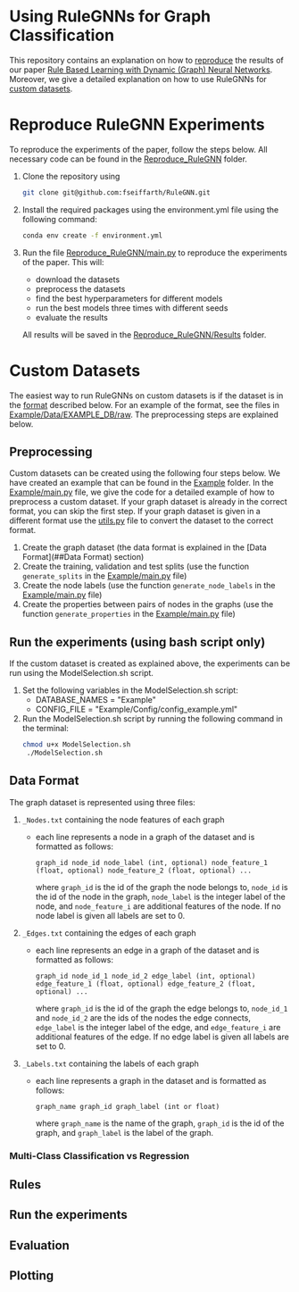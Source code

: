 # Using RuleGNNs for Graph Classification

This repository contains an explanation on how to [reproduce](#Reproduce-RuleGNN-Experiments) the results of our paper [Rule Based Learning with Dynamic (Graph) Neural Networks](https://arxiv.org/abs/2406.09954).
Moreover, we give a detailed explanation on how to use RuleGNNs for [custom datasets](#Custom-Datasets).

# Reproduce RuleGNN Experiments
To reproduce the experiments of the paper, follow the steps below. All necessary code can be found in the [Reproduce_RuleGNN](Reproduce_RuleGNN) folder.
1. Clone the repository using
    ```bash
    git clone git@github.com:fseiffarth/RuleGNN.git
    ```
2. Install the required packages using the environment.yml file using the following command:
   ```bash
   conda env create -f environment.yml
   ```
3. Run the file [Reproduce_RuleGNN/main.py](Reproduce_RuleGNN/main.py) to reproduce the experiments of the paper. This will:
   - download the datasets
   - preprocess the datasets
   - find the best hyperparameters for different models
   - run the best models three times with different seeds
   - evaluate the results

   All results will be saved in the [Reproduce_RuleGNN/Results](Reproduce_RuleGNN/Results) folder.

# Custom Datasets

The easiest way to run RuleGNNs on custom datasets is if the dataset is in the [format](#Data-Format)
described below.
For an example of the format, see the files in [Example/Data/EXAMPLE_DB/raw](Examples/CustomDataset/Data/EXAMPLE_DB/raw).
The preprocessing steps are explained below.

## Preprocessing

Custom datasets can be created using the following four steps below.
We have created an example that can be found in the [Example](Examples) folder.
In the [Example/main.py](Examples/CustomDataset/src/preprocessing.py) file, we give the code for a detailed example of how to preprocess a custom dataset.
If your graph dataset is already in the correct format, you can skip the first step.
If your graph dataset is given in a different format use the [utils.py](utils.py) file to convert the dataset to the correct format.

1. Create the graph dataset (the data format is explained in the [Data Format](##Data Format) section)
2. Create the training, validation and test splits (use the function ```generate_splits``` in the [Example/main.py](Examples/CustomDataset/src/preprocessing.py) file)
3. Create the node labels (use the function ```generate_node_labels``` in the [Example/main.py](Examples/CustomDataset/src/preprocessing.py) file)
4. Create the properties between pairs of nodes in the graphs (use the function ```generate_properties``` in the [Example/main.py](Examples/CustomDataset/src/preprocessing.py) file)

## Run the experiments (using bash script only)
If the custom dataset is created as explained above, the experiments can be run using the ModelSelection.sh script.
1. Set the following variables in the ModelSelection.sh script:
   - DATABASE_NAMES = "Example"
   - CONFIG_FILE = "Example/Config/config_example.yml"
2. Run the ModelSelection.sh script by running the following command in the terminal:
   ```bash
   chmod u+x ModelSelection.sh
    ./ModelSelection.sh
   ```



## Data Format

The graph dataset is represented using three files:
1. `_Nodes.txt` containing the node features of each graph
    - each line represents a node in a graph of the dataset and is formatted as follows:
        ```
        graph_id node_id node_label (int, optional) node_feature_1 (float, optional) node_feature_2 (float, optional) ...
        ```
      where `graph_id` is the id of the graph the node belongs to, `node_id` is the id of the node in the graph, `node_label` is the integer label of the node, and `node_feature_i` are additional features of the node. If no node label is given all labels are set to 0.

2. `_Edges.txt` containing the edges of each graph
    - each line represents an edge in a graph of the dataset and is formatted as follows:
        ```
        graph_id node_id_1 node_id_2 edge_label (int, optional) edge_feature_1 (float, optional) edge_feature_2 (float, optional) ...
        ```
      where `graph_id` is the id of the graph the edge belongs to, `node_id_1` and `node_id_2` are the ids of the nodes the edge connects, `edge_label` is the integer label of the edge, and `edge_feature_i` are additional features of the edge. If no edge label is given all labels are set to 0.
3. `_Labels.txt` containing the labels of each graph
    - each line represents a graph in the dataset and is formatted as follows:
        ```
        graph_name graph_id graph_label (int or float)
        ```
      where `graph_name` is the name of the graph, `graph_id` is the id of the graph, and `graph_label` is the label of the graph.

### Multi-Class Classification vs Regression

## Rules

## Run the experiments

## Evaluation

## Plotting
